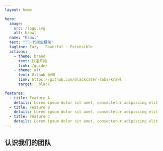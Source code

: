 ```yaml
---
layout: home

hero:
  image:
    src: /logo.svg
    alt: Krawl
  name: "Krawl"
  text: "下一代爬虫框架"
  tagline: Eazy · Powerful · Extensible
  actions:
    - theme: brand
      text: 快速开始
      link: /guide/
    - theme: alt
      text: Github 源码
      link: https://github.com/blackcater-labs/krawl
      target: _black

features:
  - title: Feature A
    details: Lorem ipsum dolor sit amet, consectetur adipiscing elit
  - title: Feature B
    details: Lorem ipsum dolor sit amet, consectetur adipiscing elit
  - title: Feature C
    details: Lorem ipsum dolor sit amet, consectetur adipiscing elit
---
```


<script setup lang="ts">
import { VPTeamMembers } from 'vitepress/theme'
import { teamMembers } from '../.vitepress/contributors'
</script>

<div class="container mx-auto">
  <main class="main">
    <section flex flex-col items-center mt-10>
      <h2 id="meet-the-team" text="2xl" op70 font-bold p="t-10 b-2">
        认识我们的团队
      </h2>
      <div p-10>
        <VPTeamMembers size="medium" :members="teamMembers" />
      </div>
    </section>
  </main>
</div>
